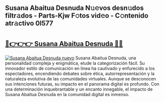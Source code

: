 ## Susana Abaitua Desnuda N𝚞𝚎vos desn𝚞dos filtr𝚊dos - Parts-Kjw F𝚘tos vid𝚎o - C𝚘ntenido atr𝚊ctivo 0l577

# <h2><a href="http://mba9lx3.tromn.icu/?c=Susana+Abaitua+Desnuda">🔗👉👉👉 Susana Abaitua Desnuda 🔗🔗</a></h2>

[![Susana Abaitua Desnuda nuevo](https://i.imgur.com/pEAQMta.gif)](http://mba9lx3.tromn.icu/?c=Susana+Abaitua+Desnuda)
Susana Abaitua Desnuda, una personalidad compleja y enigmática, elude la categorización fácil. Su innovador estilo de comunicación en línea ha cautivado y enfurecido a los espectadores, encendiendo debates sobre ética, autorrepresentación y la naturaleza evolutiva de las comunidades virtuales. Aunque se desconocen sus intenciones futuras, su impacto en el panorama digital es profundo. Con una determinación inquebrantable y un encanto innegable, el impacto de Susana Abaitua Desnuda en la comunidad digital es inmenso.

